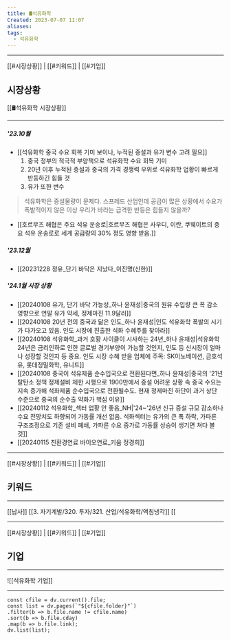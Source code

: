 ```yaml
---
title: 🛢️석유화학
Created: 2023-07-07 11:07
aliases: 
tags:
  - 석유화학
---
```

***
[[#시장상황]] | [[#키워드]] | [[#기업]]
## 시장상황
[[🛢️석유화학 시장상황]]
***
##### '23.10월
- [[석유화학 중국 수요 회복 기미 보이나, 누적된 증설과 유가 변수 고려 필요]]
	1. 중국 정부의 적극적 부양책으로 석유화학 수요 회복 기미
	2. 20년 이후 누적된 증설과 중국의 가격 경쟁력 우위로 석유화학 업황이 빠르게 반등하긴 힘들 것
	3. 유가 또한 변수
> 	석유화학은 증설물량이 문제다. 스프레드 산업인데 공급이 많은 상황에서 수요가 폭발적이지 않은 이상 우리가 바라는 급격한 반등은 힘들지 않을까?
- [[호르무즈 해협은 주요 석유 운송로|호르무즈 해협은 사우디, 이란, 쿠웨이트의 중요 석유 운송로로 세계 공급량의 30% 정도 영향 받음.]]
##### '23.12월
- [[20231228 정유_단기 바닥은 지났다_이진명(신한)]]
##### '24.1월 시장 상황
- [[20240108 유가, 단기 바닥 가능성_하나 윤재성|중국의 원유 수입량 큰 폭 감소 영향으로 연말 유가 약세, 정제마진 11.9달러]]
- [[20240108 20년 전의 중국과 닮은 인도_하나 윤재성|인도 석유화학 폭발의 시기가 다가오고 있음. 인도 시장에 진출한 석화 수혜주를 찾아라]]
- [[20240108 석유화학_과거 호황 사이클이 시사하는 24년_하나 윤재성|석유화학 24년은 금리인하로 인한 글로벌 경기부양이 가능할 것인지, 인도 등 신시장이 얼마나 성장할 것인지 등 중요. 인도 시장 수혜 받을 업체에 주목: SK이노베이션, 금호석유, 롯데정밀화학, 유니드]]
- [[20240108 중국이 석유제품 순수입국으로 전환된다면_하나 윤재성|중국의 '21년 탈탄소 정책 정제설비 제한 시행으로 1900만에서 증설 어려운 상황 속 중국 수요는 지속 증가해 석화제품 순수입국으로 전환될수도. 현재 정제마진 하단이 과거 상단 수준으로 중국의 순수출 약화가 핵심 이유]]
- [[20240112 석유화학_섹터 업황 안 좋음_NH|'24~'26년 신규 증설 규모 감소하나 수요 전망치도 하향되어 가동률 개선 없음. 석화섹터는 유가의 큰 폭 하락, 가파른 구조조정으로 기존 설비 폐쇄, 가파른 수요 증가로 가동률 상승이 생기면 쳐다 볼 것]]
- [[20240115 친환경연료 바이오연료_키움 정경희]]

***
[[#시장상황]] | [[#키워드]] | [[#기업]]
## 키워드
***
[[납사]]
[[3. 자기계발/320. 투자/321. 산업/석유화학/액침냉각]]
[[

***
[[#시장상황]] | [[#키워드]] | [[#기업]]
## 기업
***
![[석유화학 기업]]

***
```dataviewjs
const cfile = dv.current().file;
const list = dv.pages(`"${cfile.folder}"`)
.filter(b => b.file.name != cfile.name)
.sort(b => b.file.cday)
.map(b => b.file.link);
dv.list(list);
```